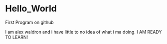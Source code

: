# Hello_World
First Program on github

I am alex waldron and i have little to no idea of what i ma doing. I AM READY TO LEARN!

